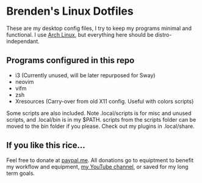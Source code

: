 # Brenden's Linux Dotfiles

These are my desktop config files, I try to keep my programs minimal and functional. I use [Arch Linux](https://archlinux.org), but everything here should be distro-independant.

## Programs configured in this repo

+ i3 (Currently unused, will be later repurposed for Sway)
+ neovim
+ vifm
+ zsh
+ Xresources (Carry-over from old X11 config. Useful with colors scripts)

Some scripts are also included. Note .local/scripts is for misc and unused scripts, and .local/bin is in my $PATH. scripts from the scripts folder can be moved to the bin folder if you please. Check out my plugins in .local/share.

## If you like this rice...

Feel free to donate at [paypal.me](https://paypal.me/zenrenxyz). All donations go to equiptment to benefit my workflow and equipment, [my YouTube channel](https://www.youtube.com/channel/UC0uM_nwDU0VAfQyywdbstzg), or saved for my long term goals.
